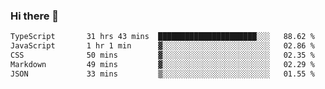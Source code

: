 ### Hi there 👋

<!--
**zhengis-alinur/zhengis-alinur** is a ✨ _special_ ✨ repository because its `README.md` (this file) appears on your GitHub profile.

Here are some ideas to get you started:

- 🔭 I’m currently working on ...
- 🌱 I’m currently learning ...
- 👯 I’m looking to collaborate on ...
- 🤔 I’m looking for help with ...
- 💬 Ask me about ...
- 📫 How to reach me: ...
- 😄 Pronouns: ...
- ⚡ Fun fact: ...
-->

<!--START_SECTION:waka-->

```txt
TypeScript       31 hrs 43 mins  ██████████████████████░░░   88.62 %
JavaScript       1 hr 1 min      ▓░░░░░░░░░░░░░░░░░░░░░░░░   02.86 %
CSS              50 mins         ▓░░░░░░░░░░░░░░░░░░░░░░░░   02.35 %
Markdown         49 mins         ▓░░░░░░░░░░░░░░░░░░░░░░░░   02.29 %
JSON             33 mins         ▒░░░░░░░░░░░░░░░░░░░░░░░░   01.55 %
```

<!--END_SECTION:waka-->
